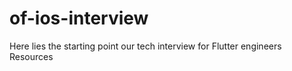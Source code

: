 # of-ios-interview
Here lies the starting point our tech interview for Flutter engineers  Resources
